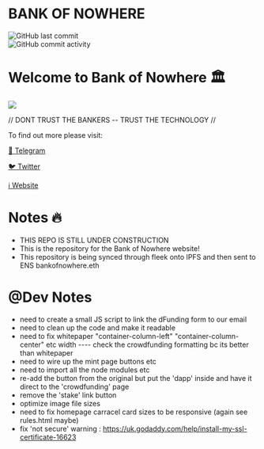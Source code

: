 # **BANK OF NOWHERE**
<img alt="GitHub last commit" src="https://img.shields.io/github/last-commit/s0crates-eth/BON-WORLD?color=orange&label=BON%20was%20here%20%3D%3E&style=plastic"><br><img alt="GitHub commit activity" src="https://img.shields.io/github/commit-activity/y/s0crates-eth/BON-WORLD?color=orange&label=commits%20so%20far%20%3D%3E&style=plastic">

# Welcome to Bank of Nowhere 🏛️

![](https://pbs.twimg.com/profile_banners/1543484568917135361/1671210983/1500x500)

// DONT TRUST THE BANKERS -- TRUST THE TECHNOLOGY //

To find out more please visit:

[💬 Telegram](https://t.me/BankOfNowhereChat)

[🐦 Twitter](https://twitter.com/bankofnowhere)

[ℹ️ Website](https://bankofnowhere.eth.limo)

# Notes 🔥

- THIS REPO IS STILL UNDER CONSTRUCTION
- This is the repository for the Bank of Nowhere website! 
- This repository is being synced through fleek onto IPFS and then sent to ENS bankofnowhere.eth

# @Dev Notes
- need to create a small JS script to link the dFunding form to our email
- need to clean up the code and make it readable
- need to fix whitepaper "container-column-left" "container-column-center" etc width
---- check the crowdfunding formatting bc its better than whitepaper
- need to wire up the mint page buttons etc
- need to import all the node modules etc
- re-add the button from the original but put the 'dapp' inside and have it direct to the 'crowdfunding' page
- remove the 'stake' link button
- optimize image file sizes
- need to fix homepage carracel card sizes to be responsive (again see rules.html maybe)
- fix 'not secure' warning : https://uk.godaddy.com/help/install-my-ssl-certificate-16623
